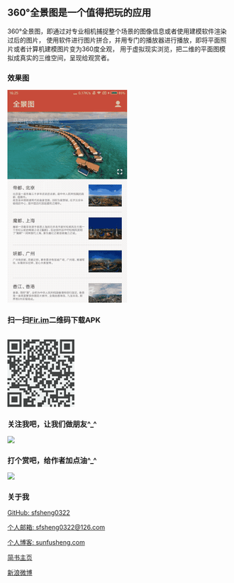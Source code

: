 ## 360°全景图是一个值得把玩的应用
                    
360°全景图，即通过对专业相机捕捉整个场景的图像信息或者使用建模软件渲染过后的图片，
使用软件进行图片拼合，并用专门的播放器进行播放，即将平面照片或者计算机建模图片变为360度全观，
用于虚拟现实浏览，把二维的平面图模拟成真实的三维空间，呈现给观赏者。

### 效果图

<img src="/resources/res.gif">

### 扫一扫[Fir.im](https://fir.im/DroidVR)二维码下载APK

<br/>

<img src="/resources/fir.im.png" style="width: 30%;" alt="s">

<br/>

### 关注我吧，让我们做朋友^_^

<img src="http://ourvm0t8d.bkt.clouddn.com/follow_me.png">

### 打个赏吧，给作者加点油^_^

<img src="http://ourvm0t8d.bkt.clouddn.com/reward_me.png" >

### 关于我

[GitHub: sfsheng0322](https://github.com/sfsheng0322)  

[个人邮箱: sfsheng0322@126.com](https://mail.126.com/)
  
[个人博客: sunfusheng.com](http://sunfusheng.com/)
  
[简书主页](http://www.jianshu.com/users/88509e7e2ed1/latest_articles)
  
[新浪微博](http://weibo.com/u/3852192525) 